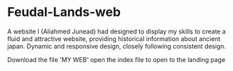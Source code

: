 # Feudal-Lands-web
A website I (Aliahmed Junead) had designed to display my skills to create a fluid and attractive website, providing historical information about ancient japan. Dynamic and responsive design, closely following consistent design.

Download the file 'MY WEB'
open the index file to open to the landing page
